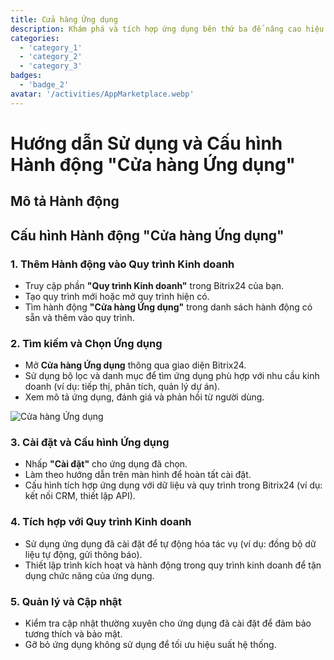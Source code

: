 ```yaml
---
title: Cửa hàng Ứng dụng
description: Khám phá và tích hợp ứng dụng bên thứ ba để nâng cao hiệu quả kinh doanh.
categories: 
  - 'category_1'
  - 'category_2'
  - 'category_3'
badges:
  - 'badge_2'
avatar: '/activities/AppMarketplace.webp'
---
```

# Hướng dẫn Sử dụng và Cấu hình Hành động "Cửa hàng Ứng dụng"

## Mô tả Hành động

## **Cấu hình Hành động "Cửa hàng Ứng dụng"**

### 1. Thêm Hành động vào Quy trình Kinh doanh
- Truy cập phần **"Quy trình Kinh doanh"** trong Bitrix24 của bạn.
- Tạo quy trình mới hoặc mở quy trình hiện có.
- Tìm hành động **"Cửa hàng Ứng dụng"** trong danh sách hành động có sẵn và thêm vào quy trình.

### 2. Tìm kiếm và Chọn Ứng dụng
- Mở **Cửa hàng Ứng dụng** thông qua giao diện Bitrix24.
- Sử dụng bộ lọc và danh mục để tìm ứng dụng phù hợp với nhu cầu kinh doanh (ví dụ: tiếp thị, phân tích, quản lý dự án).
- Xem mô tả ứng dụng, đánh giá và phản hồi từ người dùng.

![Cửa hàng Ứng dụng](/activities/AppMarketplace.webp)

### 3. Cài đặt và Cấu hình Ứng dụng
- Nhấp **"Cài đặt"** cho ứng dụng đã chọn.
- Làm theo hướng dẫn trên màn hình để hoàn tất cài đặt.
- Cấu hình tích hợp ứng dụng với dữ liệu và quy trình trong Bitrix24 (ví dụ: kết nối CRM, thiết lập API).

### 4. Tích hợp với Quy trình Kinh doanh
- Sử dụng ứng dụng đã cài đặt để tự động hóa tác vụ (ví dụ: đồng bộ dữ liệu tự động, gửi thông báo).
- Thiết lập trình kích hoạt và hành động trong quy trình kinh doanh để tận dụng chức năng của ứng dụng.

### 5. Quản lý và Cập nhật
- Kiểm tra cập nhật thường xuyên cho ứng dụng đã cài đặt để đảm bảo tương thích và bảo mật.
- Gỡ bỏ ứng dụng không sử dụng để tối ưu hiệu suất hệ thống.